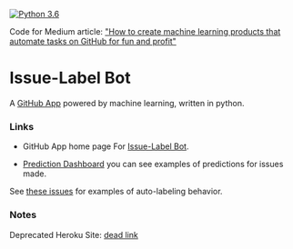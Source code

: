 [![Python 3.6](https://img.shields.io/badge/python-3.6-blue.svg)](https://www.python.org/downloads/release/python-360/)

Code for Medium article: ["How to create machine learning products that automate tasks on GitHub for fun and profit"]()

# Issue-Label Bot

A [GitHub App](https://developer.github.com/apps/) powered by machine learning, written in python.

### Links

 - GitHub App home page For [Issue-Label Bot](https://github.com/apps/issue-label-bot).

 - [Prediction Dashboard](http://mlbot.net:3000/) you can see examples of predictions for issues made.

See [these issues](https://github.com/hamelsmu/example-github-app/issues) for examples of auto-labeling behavior.


### Notes

Deprecated Heroku Site: [dead link](https://fathomless-forest-27162.herokuapp.com/)
